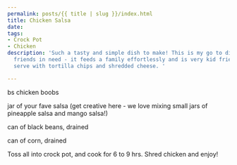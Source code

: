 ```yaml
---
permalink: posts/{{ title | slug }}/index.html
title: Chicken Salsa
date: 
tags:
- Crock Pot
- Chicken
description: 'Such a tasty and simple dish to make! This is my go to dish to bring
  friends in need - it feeds a family effortlessly and is very kid friendly too. We
  serve with tortilla chips and shredded cheese. '

---
```

bs chicken boobs

jar of your fave salsa (get creative here - we love mixing small jars of pineapple salsa and mango salsa!)

can of black beans, drained

can of corn, drained

Toss all into crock pot, and cook for 6 to 9 hrs. Shred chicken and enjoy! 